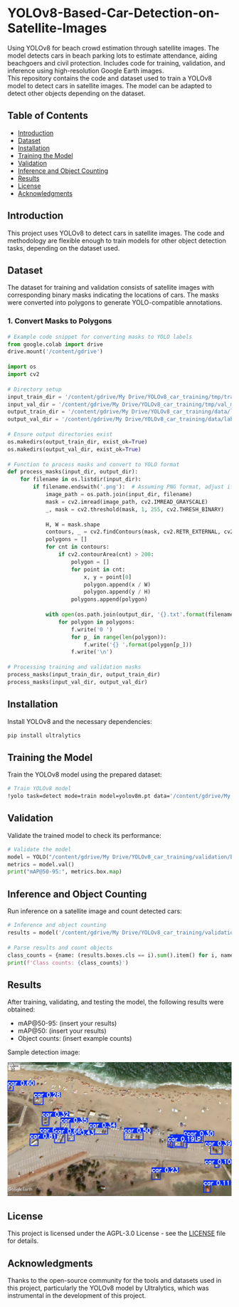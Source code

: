 # YOLOv8-Based-Car-Detection-on-Satellite-Images
Using YOLOv8 for beach crowd estimation through satellite images. The model detects cars in beach parking lots to estimate attendance, aiding beachgoers and civil protection. Includes code for training, validation, and inference using high-resolution Google Earth images.<br>This repository contains the code and dataset used to train a YOLOv8 model to detect cars in satellite images. The model can be adapted to detect other objects depending on the dataset.

## Table of Contents

- [Introduction](#introduction)
- [Dataset](#dataset)
- [Installation](#installation)
- [Training the Model](#training-the-model)
- [Validation](#validation)
- [Inference and Object Counting](#inference-and-object-counting)
- [Results](#results)
- [License](#license)
- [Acknowledgments](#acknowledgments)

## Introduction

This project uses YOLOv8 to detect cars in satellite images. The code and methodology are flexible enough to train models for other object detection tasks, depending on the dataset used.

## Dataset

The dataset for training and validation consists of satellite images with corresponding binary masks indicating the locations of cars. The masks were converted into polygons to generate YOLO-compatible annotations.

### 1. Convert Masks to Polygons

```python
# Example code snippet for converting masks to YOLO labels
from google.colab import drive
drive.mount('/content/gdrive')

import os
import cv2

# Directory setup
input_train_dir = '/content/gdrive/My Drive/YOLOv8_car_training/tmp/training_masks'
input_val_dir = '/content/gdrive/My Drive/YOLOv8_car_training/tmp/val_masks'
output_train_dir = '/content/gdrive/My Drive/YOLOv8_car_training/data/labels/train'
output_val_dir = '/content/gdrive/My Drive/YOLOv8_car_training/data/labels/val'

# Ensure output directories exist
os.makedirs(output_train_dir, exist_ok=True)
os.makedirs(output_val_dir, exist_ok=True)

# Function to process masks and convert to YOLO format
def process_masks(input_dir, output_dir):
    for filename in os.listdir(input_dir):
        if filename.endswith('.png'):  # Assuming PNG format, adjust if needed
            image_path = os.path.join(input_dir, filename)
            mask = cv2.imread(image_path, cv2.IMREAD_GRAYSCALE)
            _, mask = cv2.threshold(mask, 1, 255, cv2.THRESH_BINARY)

            H, W = mask.shape
            contours, _ = cv2.findContours(mask, cv2.RETR_EXTERNAL, cv2.CHAIN_APPROX_SIMPLE)
            polygons = []
            for cnt in contours:
                if cv2.contourArea(cnt) > 200:
                    polygon = []
                    for point in cnt:
                        x, y = point[0]
                        polygon.append(x / W)
                        polygon.append(y / H)
                    polygons.append(polygon)

            with open(os.path.join(output_dir, '{}.txt'.format(filename[:-4])), 'w') as f:
                for polygon in polygons:
                    f.write('0 ')
                    for p_ in range(len(polygon)):
                        f.write('{} '.format(polygon[p_]))
                    f.write('\n')

# Processing training and validation masks
process_masks(input_train_dir, output_train_dir)
process_masks(input_val_dir, output_val_dir)
```

## Installation

Install YOLOv8 and the necessary dependencies:

```bash
pip install ultralytics
```

## Training the Model

Train the YOLOv8 model using the prepared dataset:

```bash
# Train YOLOv8 model
!yolo task=detect mode=train model=yolov8m.pt data='/content/gdrive/My Drive/YOLOv8_car_training/config.yaml' epochs=100
```

## Validation

Validate the trained model to check its performance:

```python
# Validate the model
model = YOLO("/content/gdrive/My Drive/YOLOv8_car_training/validation/best2.0.pt")
metrics = model.val()
print("mAP@50-95:", metrics.box.map)
```

## Inference and Object Counting

Run inference on a satellite image and count detected cars:

```python
# Inference and object counting
results = model('/content/gdrive/My Drive/YOLOv8_car_training/validation/images/08-31-2019.jpg', save=True, imgsz=320, conf=0.1)

# Parse results and count objects
class_counts = {name: (results.boxes.cls == i).sum().item() for i, name in results.names.items()}
print(f'Class counts: {class_counts}')
```

## Results

After training, validating, and testing the model, the following results were obtained:

- mAP@50-95: (insert your results)
- mAP@50: (insert your results)
- Object counts: (insert example counts)

Sample detection image:

![Detection Example](https://github.com/sarachaourar/YOLOv8-Based-Car-Detection-on-Satellite-Images/blob/main/Detection_example.jpg)

## License

This project is licensed under the AGPL-3.0 License - see the [LICENSE](LICENSE) file for details.

## Acknowledgments

Thanks to the open-source community for the tools and datasets used in this project, particularly the YOLOv8 model by Ultralytics, which was instrumental in the development of this project.

